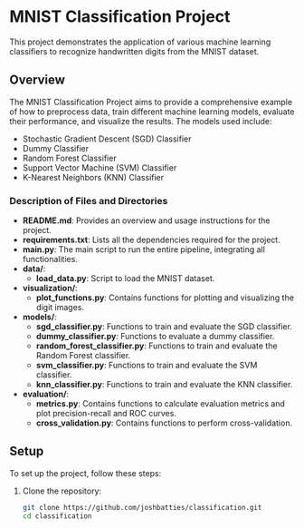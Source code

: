 # MNIST Classification Project
This project demonstrates the application of various machine learning classifiers to recognize handwritten digits from the MNIST dataset. 

## Overview

The MNIST Classification Project aims to provide a comprehensive example of how to preprocess data, train different machine learning models, evaluate their performance, and visualize the results. 
The models used include:
- Stochastic Gradient Descent (SGD) Classifier
- Dummy Classifier
- Random Forest Classifier
- Support Vector Machine (SVM) Classifier
- K-Nearest Neighbors (KNN) Classifier

### Description of Files and Directories

- **README.md**: Provides an overview and usage instructions for the project.
- **requirements.txt**: Lists all the dependencies required for the project.
- **main.py**: The main script to run the entire pipeline, integrating all functionalities.
- **data/**:
  - **load_data.py**: Script to load the MNIST dataset.
- **visualization/**:
  - **plot_functions.py**: Contains functions for plotting and visualizing the digit images.
- **models/**:
  - **sgd_classifier.py**: Functions to train and evaluate the SGD classifier.
  - **dummy_classifier.py**: Functions to evaluate a dummy classifier.
  - **random_forest_classifier.py**: Functions to train and evaluate the Random Forest classifier.
  - **svm_classifier.py**: Functions to train and evaluate the SVM classifier.
  - **knn_classifier.py**: Functions to train and evaluate the KNN classifier.
- **evaluation/**:
  - **metrics.py**: Contains functions to calculate evaluation metrics and plot precision-recall and ROC curves.
  - **cross_validation.py**: Contains functions to perform cross-validation.

## Setup

To set up the project, follow these steps:

1. Clone the repository:
   ```bash
   git clone https://github.com/joshbatties/classification.git
   cd classification

